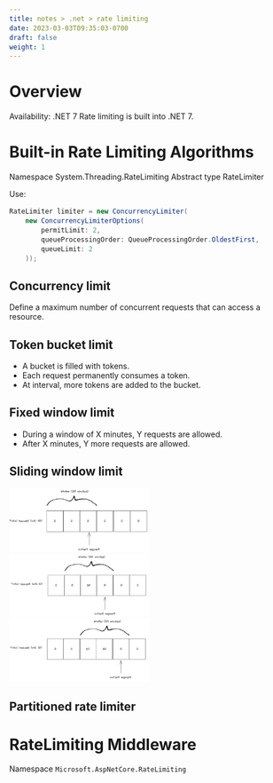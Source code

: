 ```yaml
---
title: notes > .net > rate limiting
date: 2023-03-03T09:35:03-0700
draft: false
weight: 1
---
```

# Overview
<o>Availability: .NET 7</o>
Rate limiting is built into .NET 7.

# Built-in Rate Limiting Algorithms
Namespace System.Threading.RateLimiting
Abstract type RateLimiter

Use:
```cs
RateLimiter limiter = new ConcurrencyLimiter(
    new ConcurrencyLimiterOptions(
        permitLimit: 2,
        queueProcessingOrder: QueueProcessingOrder.OldestFirst,
        queueLimit: 2
    ));
```
## Concurrency limit
Define a maximum number of concurrent requests that can access a resource.

## Token bucket limit
- A bucket is filled with tokens.
- Each request permanently consumes a token.
- At interval, more tokens are added to the bucket.

## Fixed window limit
- During a window of X minutes, Y requests are allowed.
- After X minutes, Y more requests are allowed.

## Sliding window limit

<img src="sliding-window-1.png" width="50%" height="50%">  
<img src="sliding-window-2.png" width="50%" height="50%">  
<img src="sliding-window-3.png" width="50%" height="50%">

## Partitioned rate limiter

# RateLimiting Middleware
Namespace `Microsoft.AspNetCore.RateLimiting`
